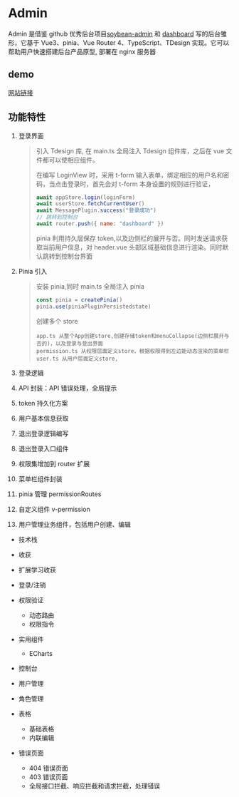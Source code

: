 # Admin

Admin 是借鉴 github 优秀后台项目[soybean-admin](https://github.com/honghuangdc/soybean-admin) 和 [dashboard](https://github.com/zce/dashboard) 写的后台雏形，它基于 Vue3、pinia、Vue Router 4、TypeScript、TDesign 实现。它可以帮助用户快速搭建后台产品原型, 部署在 nginx 服务器

## demo

[网站链接](http://codingfang.com/#/dashboard)

## 功能特性

1. 登录界面

   > 引入 Tdesign 库, 在 main.ts 全局注入 Tdesign 组件库，之后在 vue 文件都可以使相应组件。
   >
   > 在编写 LoginView 时，采用 t-form 输入表单，绑定相应的用户名和密码，当点击登录时，首先会对 t-form 本身设置的规则进行验证，
   >
   > ```js
   > await appStore.login(loginForm)
   > await userStore.fetchCurrentUser()
   > await MessagePlugin.success("登录成功")
   > // 跳转到控制台
   > await router.push({ name: "dashboard" })
   > ```
   >
   > pinia 利用持久层保存 token,以及边侧栏的展开与否。同时发送请求获取当前用户信息，对 header.vue 头部区域基础信息进行渲染。同时默认跳转到控制台界面

2. Pinia 引入

   > 安装 pinia,同时 main.ts 全局注入 pinia
   >
   > ```ts
   > const pinia = createPinia()
   > pinia.use(piniaPluginPersistedstate)
   > ```
   >
   > 创建多个 store
   >
   > ```tsx
   > app.ts 从整个App创建store,创建存储token和menuCollapse(边侧栏展开与否的)，以及登录与登出界面
   > permission.ts 从权限层面定义store，根据权限得到左边能动态渲染的菜单栏
   > user.ts 从用户层面定义store,
   > ```

3. 登录逻辑
4. API 封装：API 错误处理，全局提示
5. token 持久化方案
6. 用户基本信息获取
7. 退出登录逻辑编写
8. 退出登录入口组件
9. 权限集增加到 router 扩展
10. 菜单栏组件封装
11. pinia 管理 permissionRoutes
12. 自定义组件 v-permission
13. 用户管理业务组件，包括用户创建、编辑

- 技术栈

- 收获

- 扩展学习收获

- 登录/注销
- 权限验证
  - 动态路由
  - 权限指令
- 实用组件
  - ECharts
- 控制台
- 用户管理
- 角色管理
- 表格
  - 基础表格
  - 内联编辑
- 错误页面
  - 404 错误页面
  - 403 错误页面
  - 全局接口拦截、响应拦截和请求拦截，处理错误
